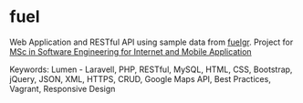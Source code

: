 # fuel

Web Application and RESTful API using sample data from [fuelgr](https://fuelgr.gr/web/).
Project for [MSc in Software Engineering for Internet and Mobile Application](http://msc.cs.teilar.gr/info/)

Keywords: Lumen - Laravell, PHP, RESTful, MySQL, HTML, CSS, Bootstrap, jQuery, JSON, XML, HTTPS, CRUD, Google Maps API, Best Practices, Vagrant, Responsive Design
